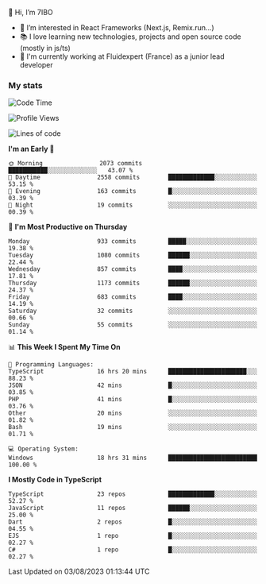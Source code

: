 👋 Hi, I’m 7IBO

- 👀 I’m interested in React Frameworks (Next.js, Remix.run...)
- 📚 I love learning new technologies, projects and open source code (mostly in js/ts)
- 💼 I'm currently working at Fluidexpert (France) as a junior lead developer

### My stats
<!--START_SECTION:waka-->
![Code Time](http://img.shields.io/badge/Code%20Time-117%20hrs%2028%20mins-blue)

![Profile Views](http://img.shields.io/badge/Profile%20Views-0-blue)

![Lines of code](https://img.shields.io/badge/From%20Hello%20World%20I%27ve%20Written-6.5%20million%20lines%20of%20code-blue)

**I'm an Early 🐤** 

```text
🌞 Morning                2073 commits        ███████████░░░░░░░░░░░░░░   43.07 % 
🌆 Daytime                2558 commits        █████████████░░░░░░░░░░░░   53.15 % 
🌃 Evening                163 commits         █░░░░░░░░░░░░░░░░░░░░░░░░   03.39 % 
🌙 Night                  19 commits          ░░░░░░░░░░░░░░░░░░░░░░░░░   00.39 % 
```
📅 **I'm Most Productive on Thursday** 

```text
Monday                   933 commits         █████░░░░░░░░░░░░░░░░░░░░   19.38 % 
Tuesday                  1080 commits        ██████░░░░░░░░░░░░░░░░░░░   22.44 % 
Wednesday                857 commits         ████░░░░░░░░░░░░░░░░░░░░░   17.81 % 
Thursday                 1173 commits        ██████░░░░░░░░░░░░░░░░░░░   24.37 % 
Friday                   683 commits         ████░░░░░░░░░░░░░░░░░░░░░   14.19 % 
Saturday                 32 commits          ░░░░░░░░░░░░░░░░░░░░░░░░░   00.66 % 
Sunday                   55 commits          ░░░░░░░░░░░░░░░░░░░░░░░░░   01.14 % 
```


📊 **This Week I Spent My Time On** 

```text
💬 Programming Languages: 
TypeScript               16 hrs 20 mins      ██████████████████████░░░   88.23 % 
JSON                     42 mins             █░░░░░░░░░░░░░░░░░░░░░░░░   03.85 % 
PHP                      41 mins             █░░░░░░░░░░░░░░░░░░░░░░░░   03.76 % 
Other                    20 mins             ░░░░░░░░░░░░░░░░░░░░░░░░░   01.82 % 
Bash                     19 mins             ░░░░░░░░░░░░░░░░░░░░░░░░░   01.71 % 

💻 Operating System: 
Windows                  18 hrs 31 mins      █████████████████████████   100.00 % 
```

**I Mostly Code in TypeScript** 

```text
TypeScript               23 repos            █████████████░░░░░░░░░░░░   52.27 % 
JavaScript               11 repos            ██████░░░░░░░░░░░░░░░░░░░   25.00 % 
Dart                     2 repos             █░░░░░░░░░░░░░░░░░░░░░░░░   04.55 % 
EJS                      1 repo              █░░░░░░░░░░░░░░░░░░░░░░░░   02.27 % 
C#                       1 repo              █░░░░░░░░░░░░░░░░░░░░░░░░   02.27 % 
```




 Last Updated on 03/08/2023 01:13:44 UTC
<!--END_SECTION:waka-->
